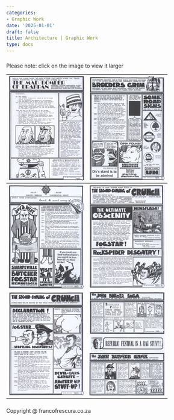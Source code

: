 ```yaml
---
categories:
- Graphic Work
date: '2025-01-01'
draft: false
title: Architecture | Graphic Work
type: docs
---
```


#####   
Please note: click on the image to view it larger 

[![mad-bomber-small](/images/burger-saga/mad-bomber-small.jpg)](graphic-work-mad-bomber.html) | [![20-broeders-grim-small](/images/burger-saga/20-broeders-grim-small.jpg)](graphic-work-broeders-grim.html)  
---|---  
[![17-boys-meat-small](/images/burger-saga/17-boys-meat-small.jpg)](graphic-work-boys-meat.html) | [![16-second-parttwo-small](/images/burger-saga/16-second-parttwo-small.jpg)](graphic-work-crunch.html)  
[![15-second-crunch-small](/images/burger-saga/15-second-crunch-small.jpg)](graphic-work-sec-crunch.html) | [![06-small](/images/burger-saga/06-small.jpg)](graphic-work-saga-festival.html)  
  
#####   

Copyright @ francofrescura.co.za